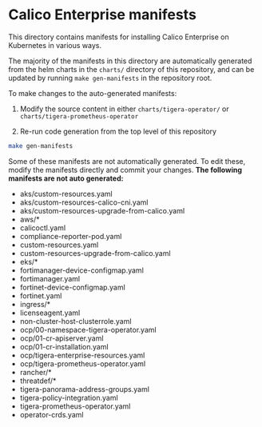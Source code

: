 # Calico Enterprise manifests

This directory contains manifests for installing Calico Enterprise on Kubernetes in various ways.

The majority of the manifests in this directory are automatically generated from the helm charts
in the `charts/` directory of this repository, and can be updated by running `make gen-manifests`
in the repository root.

To make changes to the auto-generated manifests:

1. Modify the source content in either `charts/tigera-operator/` or `charts/tigera-prometheus-operator`

2. Re-run code generation from the top level of this repository

```bash
make gen-manifests
```

Some of these manifests are not automatically generated. To edit these, modify the manifests directly and
commit your changes. **The following manifests are not auto generated:**

- aks/custom-resources.yaml
- aks/custom-resources-calico-cni.yaml
- aks/custom-resources-upgrade-from-calico.yaml
- aws/*
- calicoctl.yaml
- compliance-reporter-pod.yaml
- custom-resources.yaml
- custom-resources-upgrade-from-calico.yaml
- eks/*
- fortimanager-device-configmap.yaml
- fortimanager.yaml
- fortinet-device-configmap.yaml
- fortinet.yaml
- ingress/*
- licenseagent.yaml
- non-cluster-host-clusterrole.yaml
- ocp/00-namespace-tigera-operator.yaml
- ocp/01-cr-apiserver.yaml
- ocp/01-cr-installation.yaml
- ocp/tigera-enterprise-resources.yaml
- ocp/tigera-prometheus-operator.yaml
- rancher/*
- threatdef/*
- tigera-panorama-address-groups.yaml
- tigera-policy-integration.yaml
- tigera-prometheus-operator.yaml
- operator-crds.yaml
